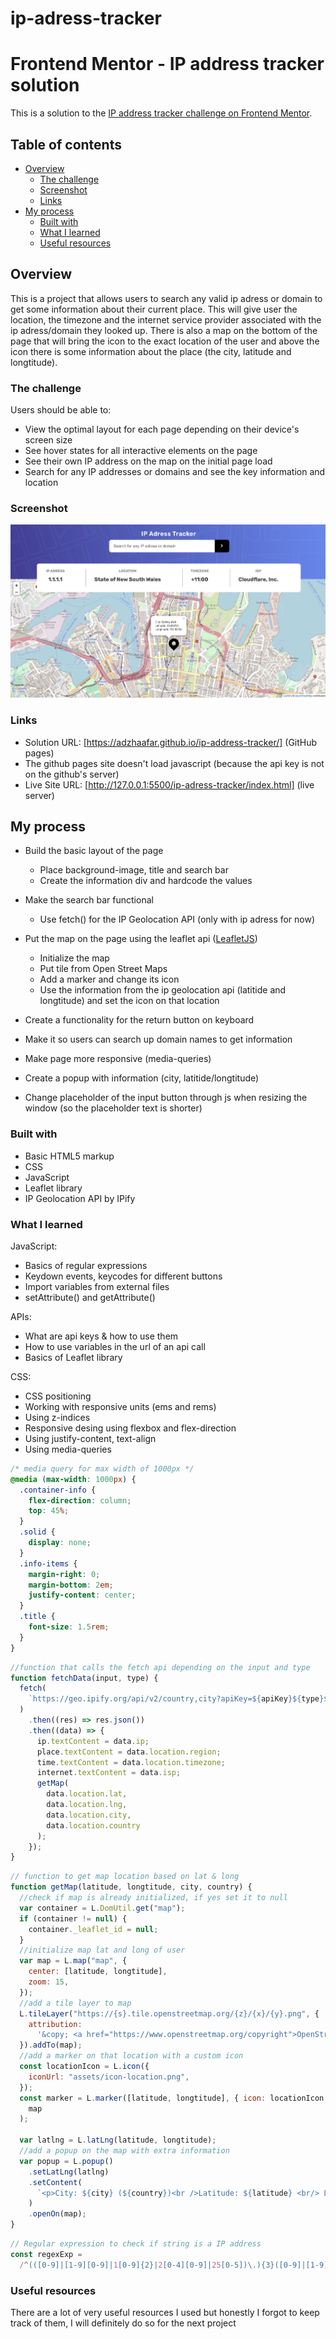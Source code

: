 # ip-adress-tracker

# Frontend Mentor - IP address tracker solution

This is a solution to the [IP address tracker challenge on Frontend Mentor](https://www.frontendmentor.io/challenges/ip-address-tracker-I8-0yYAH0).

## Table of contents

- [Overview](#overview)
  - [The challenge](#the-challenge)
  - [Screenshot](#screenshot)
  - [Links](#links)
- [My process](#my-process)
  - [Built with](#built-with)
  - [What I learned](#what-i-learned)
  - [Useful resources](#useful-resources)

## Overview

This is a project that allows users to search any valid ip adress or domain to get some information about their current place. This will give user the location, the timezone and the internet service provider associated with the ip adress/domain they looked up. There is also a map on the bottom of the page that will bring the icon to the exact location of the user and above the icon there is some information about the place (the city, latitude and longtitude).

### The challenge

Users should be able to:

- View the optimal layout for each page depending on their device's screen size
- See hover states for all interactive elements on the page
- See their own IP address on the map on the initial page load
- Search for any IP addresses or domains and see the key information and location

### Screenshot
<!-- 
![Image of finished page](https://github.com/[adzhaafar]/[ip-address-tracker]/blob/[main]/screenshot%20ip%20address%20tracker.png?raw=true)

![image of finished page](ip-adress-tracker/screenshot%20ip%20address%20tracker.png) -->

![image](https://github.com/adzhaafar/ip-address-tracker/blob/main/assets/ip-pic.png)

### Links

- Solution URL: [https://adzhaafar.github.io/ip-address-tracker/] (GitHub pages) 
- The github pages site doesn't load javascript (because the api key is not on the github's server)
- Live Site URL: [http://127.0.0.1:5500/ip-adress-tracker/index.html] (live server)

## My process

- Build the basic layout of the page

  - Place background-image, title and search bar
  - Create the information div and hardcode the values

- Make the search bar functional

  - Use fetch() for the IP Geolocation API (only with ip adress for now)

- Put the map on the page using the leaflet api ([LeafletJS](https://leafletjs.com/))

  - Initialize the map
  - Put tile from Open Street Maps
  - Add a marker and change its icon
  - Use the information from the ip geolocation api (latitide and longtitude) and set the icon on that location

- Create a functionality for the return button on keyboard
- Make it so users can search up domain names to get information
- Make page more responsive (media-queries)
- Create a popup with information (city, latitide/longtitude)
- Change placeholder of the input button through js when resizing the window (so the placeholder text is shorter)

### Built with

- Basic HTML5 markup
- CSS
- JavaScript
- Leaflet library
- IP Geolocation API by IPify

### What I learned

JavaScript:

- Basics of regular expressions
- Keydown events, keycodes for different buttons
- Import variables from external files
- setAttribute() and getAttribute()

APIs:

- What are api keys & how to use them
- How to use variables in the url of an api call
- Basics of Leaflet library

CSS:

- CSS positioning
- Working with responsive units (ems and rems)
- Using z-indices
- Responsive desing using flexbox and flex-direction
- Using justify-content, text-align
- Using media-queries

```css
/* media query for max width of 1000px */
@media (max-width: 1000px) {
  .container-info {
    flex-direction: column;
    top: 45%;
  }
  .solid {
    display: none;
  }
  .info-items {
    margin-right: 0;
    margin-bottom: 2em;
    justify-content: center;
  }
  .title {
    font-size: 1.5rem;
  }
}
```

```js
//function that calls the fetch api depending on the input and type
function fetchData(input, type) {
  fetch(
    `https://geo.ipify.org/api/v2/country,city?apiKey=${apiKey}${type}${input}`
  )
    .then((res) => res.json())
    .then((data) => {
      ip.textContent = data.ip;
      place.textContent = data.location.region;
      time.textContent = data.location.timezone;
      internet.textContent = data.isp;
      getMap(
        data.location.lat,
        data.location.lng,
        data.location.city,
        data.location.country
      );
    });
}
```

```js
// function to get map location based on lat & long
function getMap(latitude, longtitude, city, country) {
  //check if map is already initialized, if yes set it to null
  var container = L.DomUtil.get("map");
  if (container != null) {
    container._leaflet_id = null;
  }
  //initialize map lat and long of user
  var map = L.map("map", {
    center: [latitude, longtitude],
    zoom: 15,
  });
  //add a tile layer to map
  L.tileLayer("https://{s}.tile.openstreetmap.org/{z}/{x}/{y}.png", {
    attribution:
      '&copy; <a href="https://www.openstreetmap.org/copyright">OpenStreetMap</a> contributors',
  }).addTo(map);
  //add a marker on that location with a custom icon
  const locationIcon = L.icon({
    iconUrl: "assets/icon-location.png",
  });
  const marker = L.marker([latitude, longtitude], { icon: locationIcon }).addTo(
    map
  );

  var latlng = L.latLng(latitude, longtitude);
  //add a popup on the map with extra information
  var popup = L.popup()
    .setLatLng(latlng)
    .setContent(
      `<p>City: ${city} (${country})<br />Latitude: ${latitude} <br/> Longtitude: ${longtitude}</p>`
    )
    .openOn(map);
}
```

```js
// Regular expression to check if string is a IP address
const regexExp =
  /^(([0-9]|[1-9][0-9]|1[0-9]{2}|2[0-4][0-9]|25[0-5])\.){3}([0-9]|[1-9][0-9]|1[0-9]{2}|2[0-4][0-9]|25[0-5])$/gi;
```

### Useful resources

There are a lot of very useful resources I used but honestly I forgot to keep track of them, I will definitely do so for the next project
